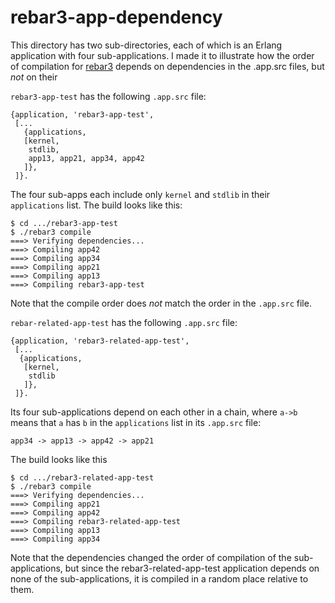 rebar3-app-dependency
=====

This directory has two sub-directories, each of which is an Erlang
application with four sub-applications. I made it to illustrate how
the order of compilation for [rebar3](https://github.com/rebar/rebar3)
depends on dependencies in the .app.src files, but _not_ on their

`rebar3-app-test` has the following `.app.src` file:

```
{application, 'rebar3-app-test',
 [...
   {applications,
   [kernel,
    stdlib,
    app13, app21, app34, app42
   ]},
 ]}.
```

The four sub-apps each include only `kernel` and `stdlib` in their
`applications` list. The build looks like this:

```
$ cd .../rebar3-app-test
$ ./rebar3 compile
===> Verifying dependencies...
===> Compiling app42
===> Compiling app34
===> Compiling app21
===> Compiling app13
===> Compiling rebar3-app-test
```

Note that the compile order does _not_ match the order in the
`.app.src` file.

`rebar-related-app-test` has the following `.app.src` file:

```
{application, 'rebar3-related-app-test',
 [...
  {applications,
   [kernel,
    stdlib
   ]},
 ]}.
```

Its four sub-applications depend on each other in a chain, where
`a->b` means that `a` has `b` in the `applications` list in its
`.app.src` file:

```
app34 -> app13 -> app42 -> app21
```

The build looks like this

```
$ cd .../rebar3-related-app-test
$ ./rebar3 compile
===> Verifying dependencies...
===> Compiling app21
===> Compiling app42
===> Compiling rebar3-related-app-test
===> Compiling app13
===> Compiling app34
```

Note that the dependencies changed the order of compilation of the
sub-applications, but since the rebar3-related-app-test application
depends on none of the sub-applications, it is compiled in a random
place relative to them.
